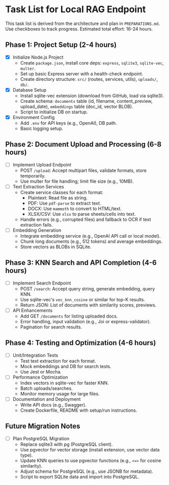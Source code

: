 # Task List for Local RAG Endpoint

This task list is derived from the architecture and plan in `PREPARATIONS.md`. Use checkboxes to track progress. Estimated total effort: 16-24 hours.

## Phase 1: Project Setup (2-4 hours)
- [x] Initialize Node.js Project
  - Create `package.json`, install core deps: `express`, `sqlite3`, `sqlite-vec`, `multer`.
  - Set up basic Express server with a health-check endpoint.
  - Create directory structure: `src/` (routes, services, utils), `uploads/`, `db/`.
- [x] Database Setup
  - Install sqlite-vec extension (download from GitHub, load via sqlite3).
  - Create schema: `documents` table (id, filename, content_preview, upload_date), `embeddings` table (doc_id, vector BLOB).
  - Script to initialize DB on startup.
- [x] Environment Config
  - Add `.env` for API keys (e.g., OpenAI), DB path.
  - Basic logging setup.

## Phase 2: Document Upload and Processing (6-8 hours)
- [ ] Implement Upload Endpoint
  - POST `/upload`: Accept multipart files, validate formats, store temporarily.
  - Use multer for file handling; limit file size (e.g., 10MB).
- [ ] Text Extraction Services
  - Create service classes for each format:
    - Plaintext: Read file as string.
    - PDF: Use `pdf-parse` to extract text.
    - DOCX: Use `mammoth` to convert to HTML/text.
    - XLSX/CSV: Use `xlsx` to parse sheets/cells into text.
  - Handle errors (e.g., corrupted files) and fallback to OCR if text extraction fails.
- [ ] Embedding Generation
  - Integrate embedding service (e.g., OpenAI API call or local model).
  - Chunk long documents (e.g., 512 tokens) and average embeddings.
  - Store vectors as BLOBs in SQLite.

## Phase 3: KNN Search and API Completion (4-6 hours)
- [ ] Implement Search Endpoint
  - POST `/search`: Accept query string, generate embedding, query KNN.
  - Use sqlite-vec's `vec_knn_cosine` or similar for top-K results.
  - Return JSON: List of documents with similarity scores, previews.
- [ ] API Enhancements
  - Add GET `/documents` for listing uploaded docs.
  - Error handling, input validation (e.g., Joi or express-validator).
  - Pagination for search results.

## Phase 4: Testing and Optimization (4-6 hours)
- [ ] Unit/Integration Tests
  - Test text extraction for each format.
  - Mock embeddings and DB for search tests.
  - Use Jest or Mocha.
- [ ] Performance Optimization
  - Index vectors in sqlite-vec for faster KNN.
  - Batch uploads/searches.
  - Monitor memory usage for large files.
- [ ] Documentation and Deployment
  - Write API docs (e.g., Swagger).
  - Create Dockerfile, README with setup/run instructions.

## Future Migration Notes
- [ ] Plan PostgreSQL Migration
  - Replace sqlite3 with pg (PostgreSQL client).
  - Use pgvector for vector storage (install extension, use vector data type).
  - Update KNN queries to use pgvector functions (e.g., `<=>` for cosine similarity).
  - Adjust schema for PostgreSQL (e.g., use JSONB for metadata).
  - Script to export SQLite data and import into PostgreSQL.
